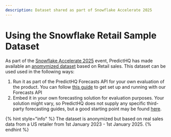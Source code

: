 ```yaml
---
description: Dataset shared as part of Snowflake Accelerate 2025
---
```


# Using the Snowflake Retail Sample Dataset

As part of the [Snowflake Accelerate 2025](https://www.snowflake.com/accelerate/apac/retail/?utm_source=predicthq\&utm_medium=partner\&utm_campaign=social-predicthq) event, PredictHQ has made available an [anomymized dataset](https://app.snowflake.com/marketplace/listing/GZSTZ3TGTNLSS) based on Retail sales. This dataset can be used used in the following ways:

1. Run it as part of the PredictHQ Forecasts API for your own evaluation of the product. You can follow [this guide](forecasts-api-guides/) to get set up and running with our Forecasts API
2. Embed it in your own forecasting solution for evaluation purposes. Your solution might vary, so PredictHQ does not supply any specific third-party forecasting guides, but a good starting point may be found [here](../tutorials-by-use-case/automated-demand-forecasting-with-ml-models.md).

{% hint style="info" %}
The dataset is anonymized but based on real sales data from a US retailer from 1st January 2023 - 1st January 2025.
{% endhint %}

